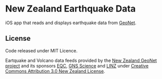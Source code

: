 New Zealand Earthquake Data
===========================

iOS app that reads and displays earthquake data from [GeoNet](http://geonet.org.nz).

License
-------

Code released under MIT Licence.

Eartquake and Volcano data feeds provided by the [New Zealand GeoNet project](http://geonet.org.nz) and its sponsors [EQC](http://www.eqc.govt.nz/), [GNS Science](http://www.gns.cri.nz/) and [LINZ](http://www.linz.govt.nz/) under [Creative Commons Attribution 3.0 New Zealand License](http://creativecommons.org/licenses/by/3.0/nz/).
